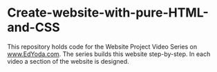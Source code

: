 # Create-website-with-pure-HTML-and-CSS
This repository holds code for the Website Project Video Series on www.EdYoda.com. The series builds this website step-by-step. In each video a section of the website is designed.
